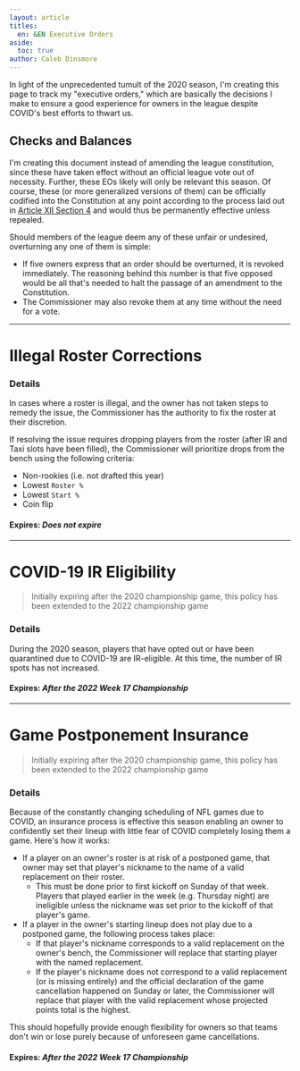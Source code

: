 ```yaml
---
layout: article
titles:
  en: &EN Executive Orders
aside:
  toc: true
author: Caleb Dinsmore
---
```


In light of the unprecedented tumult of the 2020 season, I'm creating this page to track my "executive orders," which are basically the decisions I make to ensure a good experience for owners in the league despite COVID's best efforts to thwart us.

## Checks and Balances

I'm creating this document instead of amending the league constitution, since these have taken effect without an official league vote out of necessity. Further, these EOs likely will only be relevant this season. Of course, these (or more generalized versions of them) can be officially codified into the Constitution at any point according to the process laid out in [Article XII Section 4](https://edusports.us/misc/constitution.html#article-xii---creating-new-league-rules) and would thus be permanently effective unless repealed.

Should members of the league deem any of these unfair or undesired, overturning any one of them is simple:

- If five owners express that an order should be overturned, it is revoked immediately. The reasoning behind this number is that five opposed would be all that's needed to halt the passage of an amendment to the Constitution.
- The Commissioner may also revoke them at any time without the need for a vote.

---

# Illegal Roster Corrections

### Details

In cases where a roster is illegal, and the owner has not taken steps to remedy the issue, the Commissioner has the authority to fix the roster at their discretion.

If resolving the issue requires dropping players from the roster (after IR and Taxi slots have been filled), the Commissioner will prioritize drops from the bench using the following criteria:

- Non-rookies (i.e. not drafted this year)
- Lowest `Roster %`
- Lowest `Start %`
- Coin flip

#### Expires: _Does not expire_

---

# COVID-19 IR Eligibility

> Initially expiring after the 2020 championship game, this policy has been extended to the 2022 championship game

### Details

During the 2020 season, players that have opted out or have been quarantined due to COVID-19 are IR-eligible. At this time, the number of IR spots has not increased.

#### Expires: _After the 2022 Week 17 Championship_

---

# Game Postponement Insurance

> Initially expiring after the 2020 championship game, this policy has been extended to the 2022 championship game

### Details

Because of the constantly changing scheduling of NFL games due to COVID, an insurance process is effective this season enabling an owner to confidently set their lineup with little fear of COVID completely losing them a game. Here's how it works:

- If a player on an owner's roster is at risk of a postponed game, that owner may set that player's nickname to the name of a valid replacement on their roster.
  - This must be done prior to first kickoff on Sunday of that week. Players that played earlier in the week (e.g. Thursday night) are ineligible unless the nickname was set prior to the kickoff of that player's game.
- If a player in the owner's starting lineup does not play due to a postponed game, the following process takes place:
  - If that player's nickname corresponds to a valid replacement on the owner's bench, the Commissioner will replace that starting player with the named replacement.
  - If the player's nickname does not correspond to a valid replacement (or is missing entirely) and the official declaration of the game cancellation happened on Sunday or later, the Commissioner will replace that player with the valid replacement whose projected points total is the highest.

This should hopefully provide enough flexibility for owners so that teams don't win or lose purely because of unforeseen game cancellations.

#### Expires: _After the 2022 Week 17 Championship_
